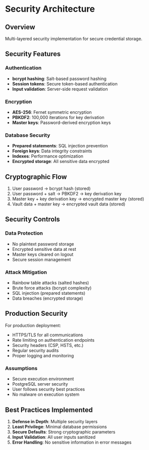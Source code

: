 # Security Architecture

## Overview

Multi-layered security implementation for secure credential storage.

## Security Features

### Authentication
- **bcrypt hashing**: Salt-based password hashing
- **Session tokens**: Secure token-based authentication
- **Input validation**: Server-side request validation

### Encryption
- **AES-256**: Fernet symmetric encryption
- **PBKDF2**: 100,000 iterations for key derivation
- **Master keys**: Password-derived encryption keys

### Database Security
- **Prepared statements**: SQL injection prevention
- **Foreign keys**: Data integrity constraints
- **Indexes**: Performance optimization
- **Encrypted storage**: All sensitive data encrypted

## Cryptographic Flow

1. User password → bcrypt hash (stored)
2. User password + salt → PBKDF2 → key derivation key
3. Master key + key derivation key → encrypted master key (stored)
4. Vault data + master key → encrypted vault data (stored)

## Security Controls

### Data Protection
- No plaintext password storage
- Encrypted sensitive data at rest
- Master keys cleared on logout
- Secure session management

### Attack Mitigation
- Rainbow table attacks (salted hashes)
- Brute force attacks (bcrypt complexity)
- SQL injection (prepared statements)
- Data breaches (encrypted storage)

## Production Security

For production deployment:
- HTTPS/TLS for all communications
- Rate limiting on authentication endpoints
- Security headers (CSP, HSTS, etc.)
- Regular security audits
- Proper logging and monitoring

### Assumptions
- Secure execution environment
- PostgreSQL server security
- User follows security best practices
- No malware on execution system

## Best Practices Implemented

1. **Defense in Depth**: Multiple security layers
2. **Least Privilege**: Minimal database permissions
3. **Secure Defaults**: Strong cryptographic parameters
4. **Input Validation**: All user inputs sanitized
5. **Error Handling**: No sensitive information in error messages
